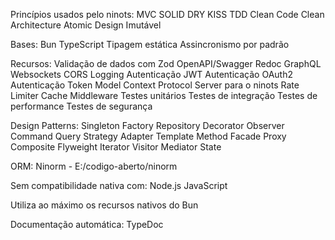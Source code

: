 Princípios usados pelo ninots:
    MVC
    SOLID
    DRY
    KISS
    TDD
    Clean Code
    Clean Architecture
    Atomic Design
    Imutável

Bases:
    Bun
    TypeScript
    Tipagem estática
    Assincronismo por padrão

Recursos:
    Validação de dados com Zod
    OpenAPI/Swagger
    Redoc
    GraphQL
    Websockets
    CORS
    Logging
    Autenticação JWT
    Autenticação OAuth2
    Autenticação Token
    Model Context Protocol Server para o ninots
    Rate Limiter
    Cache
    Middleware
    Testes unitários
    Testes de integração
    Testes de performance
    Testes de segurança

Design Patterns:
    Singleton
    Factory
    Repository
    Decorator
    Observer
    Command
    Query
    Strategy
    Adapter
    Template Method
    Facade
    Proxy
    Composite
    Flyweight
    Iterator
    Visitor
    Mediator
    State

ORM:
    Ninorm - E:/codigo-aberto/ninorm

Sem compatibilidade nativa com:
    Node.js
    JavaScript

Utiliza ao máximo os recursos nativos do Bun

Documentação automática:
    TypeDoc